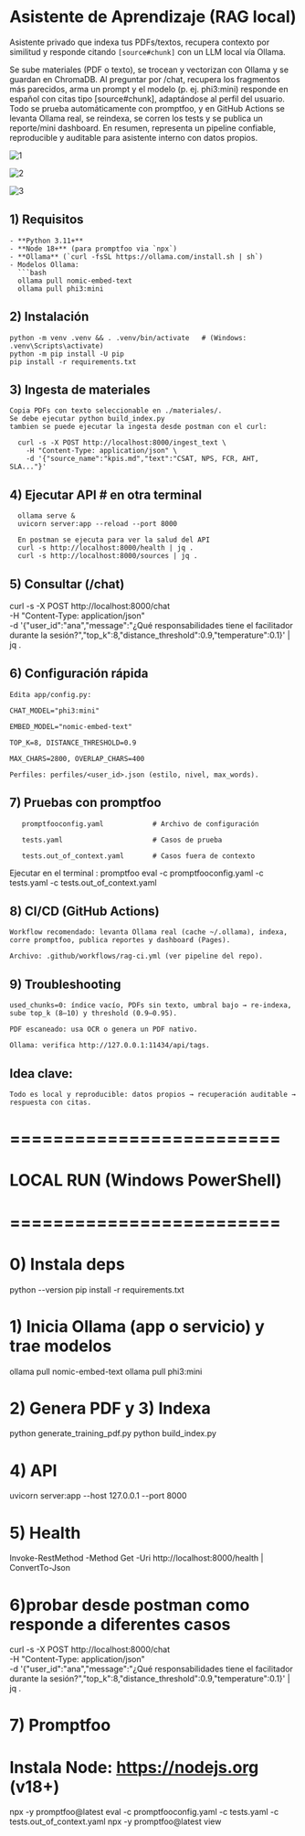 
# Asistente de Aprendizaje (RAG local)

Asistente privado que indexa tus PDFs/textos, recupera contexto por similitud y responde citando `[source#chunk]` con un LLM local vía Ollama.

Se sube  materiales (PDF o texto), se trocean y vectorizan con Ollama y se guardan en ChromaDB. 
Al preguntar por /chat, recupera los fragmentos más parecidos, arma un prompt y el modelo (p. ej. phi3:mini) responde en español con citas tipo [source#chunk], adaptándose al perfil del usuario. 
Todo se prueba automáticamente con promptfoo, y en GitHub Actions se levanta Ollama real, se reindexa, se corren los tests y se publica un reporte/mini dashboard.
En resumen, representa un pipeline confiable, reproducible y auditable para asistente interno con datos propios.

![1](https://github.com/user-attachments/assets/2cecf2ca-45a7-45a1-a971-c27416abc4a8)

![2](https://github.com/user-attachments/assets/5c89beb6-b109-4a20-9c46-977d8d5e6177)


![3](https://github.com/user-attachments/assets/ebbb54cf-6c0c-4961-8907-829ea48616b9)


## 1) Requisitos

    - **Python 3.11+**
    - **Node 18+** (para promptfoo via `npx`)
    - **Ollama** (`curl -fsSL https://ollama.com/install.sh | sh`)
    - Modelos Ollama:
      ```bash
      ollama pull nomic-embed-text
      ollama pull phi3:mini

## 2) Instalación

    python -m venv .venv && . .venv/bin/activate   # (Windows: .venv\Scripts\activate)
    python -m pip install -U pip
    pip install -r requirements.txt

## 3) Ingesta de materiales

    Copia PDFs con texto seleccionable en ./materiales/.
    Se debe ejecutar python build_index.py
    tambien se puede ejecutar la ingesta desde postman con el curl:
      
      curl -s -X POST http://localhost:8000/ingest_text \
        -H "Content-Type: application/json" \
        -d '{"source_name":"kpis.md","text":"CSAT, NPS, FCR, AHT, SLA..."}'

## 4) Ejecutar API   # en otra terminal
 
      ollama serve &                        
      uvicorn server:app --reload --port 8000
      
      En postman se ejecuta para ver la salud del API
      curl -s http://localhost:8000/health | jq .
      curl -s http://localhost:8000/sources | jq .

## 5) Consultar (/chat)

  curl -s -X POST http://localhost:8000/chat \
  -H "Content-Type: application/json" \
  -d '{"user_id":"ana","message":"¿Qué responsabilidades tiene el facilitador durante la sesión?","top_k":8,"distance_threshold":0.9,"temperature":0.1}' | jq .

## 6) Configuración rápida

    Edita app/config.py:
    
    CHAT_MODEL="phi3:mini"
    
    EMBED_MODEL="nomic-embed-text"
    
    TOP_K=8, DISTANCE_THRESHOLD=0.9
    
    MAX_CHARS=2800, OVERLAP_CHARS=400
    
    Perfiles: perfiles/<user_id>.json (estilo, nivel, max_words).

## 7) Pruebas con promptfoo

       promptfooconfig.yaml            # Archivo de configuración
       
       tests.yaml                      # Casos de prueba
       
       tests.out_of_context.yaml       # Casos fuera de contexto 


   Ejecutar en el terminal :
   promptfoo eval -c promptfooconfig.yaml -c tests.yaml -c tests.out_of_context.yaml

   

## 8) CI/CD (GitHub Actions)

    Workflow recomendado: levanta Ollama real (cache ~/.ollama), indexa, corre promptfoo, publica reportes y dashboard (Pages).
    
    Archivo: .github/workflows/rag-ci.yml (ver pipeline del repo).


## 9) Troubleshooting

    used_chunks=0: índice vacío, PDFs sin texto, umbral bajo → re-indexa, sube top_k (8–10) y threshold (0.9–0.95).
    
    PDF escaneado: usa OCR o genera un PDF nativo.
    
    Ollama: verifica http://127.0.0.1:11434/api/tags.


## Idea clave:

    Todo es local y reproducible: datos propios → recuperación auditable → respuesta con citas.


# =========================
# LOCAL RUN (Windows PowerShell)
# =========================

# 0) Instala deps
python --version
pip install -r requirements.txt

# 1) Inicia Ollama (app o servicio) y trae modelos
ollama pull nomic-embed-text
ollama pull phi3:mini

# 2) Genera PDF y 3) Indexa
python generate_training_pdf.py
python build_index.py

# 4) API
uvicorn server:app --host 127.0.0.1 --port 8000

# 5) Health
Invoke-RestMethod -Method Get -Uri http://localhost:8000/health | ConvertTo-Json

# 6)probar desde postman  como responde a diferentes casos

 curl -s -X POST http://localhost:8000/chat \
  -H "Content-Type: application/json" \
  -d '{"user_id":"ana","message":"¿Qué responsabilidades tiene el facilitador durante la sesión?","top_k":8,"distance_threshold":0.9,"temperature":0.1}' | jq .

# 7) Promptfoo
# Instala Node: https://nodejs.org (v18+)
npx -y promptfoo@latest eval -c promptfooconfig.yaml -c tests.yaml -c tests.out_of_context.yaml
npx -y promptfoo@latest view
